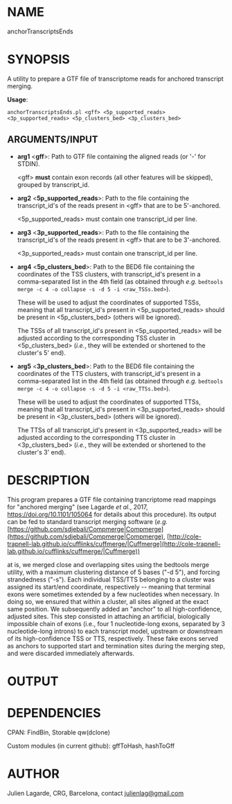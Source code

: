 # NAME

anchorTranscriptsEnds

# SYNOPSIS

A utility to prepare a GTF file of transcriptome reads for anchored transcript merging.

**Usage**:

`anchorTranscriptsEnds.pl <gff> <5p_supported_reads> <3p_supported_reads> <5p_clusters_bed> <3p_clusters_bed>`

## ARGUMENTS/INPUT

- **arg1** <**gff**>: Path to GTF file containing the aligned reads (or '-' for STDIN).

    &lt;gff> **must** contain exon records (all other features will be skipped), grouped by transcript\_id.

- **arg2** <**5p\_supported\_reads**>: Path to the file containing the transcript\_id's of the reads present in &lt;gff> that are to be 5'-anchored.

    <5p\_supported\_reads> must contain one transcript\_id per line.

- **arg3** <**3p\_supported\_reads**>: Path to the file containing the transcript\_id's of the reads present in &lt;gff> that are to be 3'-anchored.

    <3p\_supported\_reads> must contain one transcript\_id per line.

- **arg4** <**5p\_clusters\_bed**>: Path to the BED6 file containing the coordinates of the TSS clusters, with transcript\_id's present in a comma-separated list in the 4th field (as obtained through _e.g._ `bedtools merge -c 4 -o collapse -s -d 5 -i <raw_TSSs.bed>`).

    These will be used to adjust the coordinates of supported TSSs, meaning that all transcript\_id's present in <5p\_supported\_reads> should be present in <5p\_clusters\_bed> (others will be ignored).

    The TSSs of all transcript\_id's present in <5p\_supported\_reads> will be adjusted according to the corresponding TSS cluster in <5p\_clusters\_bed> (_i.e._, they will be extended or shortened to the cluster's 5' end).

- **arg5** <**3p\_clusters\_bed**>: Path to the BED6 file containing the coordinates of the TTS clusters, with transcript\_id's present in a comma-separated list in the 4th field (as obtained through _e.g._ `bedtools merge -c 4 -o collapse -s -d 5 -i <raw_TTSs.bed>`).

    These will be used to adjust the coordinates of supported TTSs, meaning that all transcript\_id's present in <3p\_supported\_reads> should be present in <3p\_clusters\_bed> (others will be ignored).

    The TTSs of all transcript\_id's present in <3p\_supported\_reads> will be adjusted according to the corresponding TTS cluster in <3p\_clusters\_bed> (_i.e._, they will be extended or shortened to the cluster's 3' end).

# DESCRIPTION

This program prepares a GTF file containing trancriptome read mappings for "anchored merging" (see Lagarde _et al._, 2017,  https://doi.org/10.1101/105064 for details about this procedure). Its output can be fed to standard transcript merging software (_e.g._ [https://github.com/sdjebali/Compmerge|Compmerge](https://github.com/sdjebali/Compmerge|Compmerge), [http://cole-trapnell-lab.github.io/cufflinks/cuffmerge/|Cuffmerge](http://cole-trapnell-lab.github.io/cufflinks/cuffmerge/|Cuffmerge))

at is, we merged close and overlapping sites using the bedtools merge utility, with a maximum clustering distance of 5 bases ("-d 5"), and forcing strandedness ("-s"). Each individual TSS/TTS belonging to a cluster was assigned its start/end coordinate, respectively -- meaning that terminal exons were sometimes extended by a few nucleotides when necessary. In doing so, we ensured that within a cluster, all sites aligned at the exact same position. We subsequently added an "anchor" to all high-confidence, adjusted sites. This step consisted in attaching an artificial, biologically impossible chain of exons (i.e., four 1 nucleotide-long exons, separated by 3 nucleotide-long introns) to each transcript model, upstream or downstream of its high-confidence TSS or TTS, respectively. These fake exons served as anchors to supported start and termination sites during the merging step, and were discarded immediately afterwards.

# OUTPUT

# DEPENDENCIES

CPAN: FindBin, Storable qw(dclone)

Custom modules (in current github): gffToHash, hashToGff

# AUTHOR

Julien Lagarde, CRG, Barcelona, contact julienlag@gmail.com
